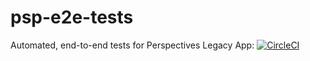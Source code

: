 # psp-e2e-tests

Automated, end-to-end tests for Perspectives Legacy App: [![CircleCI](https://circleci.com/gh/psplabs/psp-e2e-tests/tree/master.svg?style=svg)](https://circleci.com/gh/psplabs/psp-e2e-tests/tree/master)
